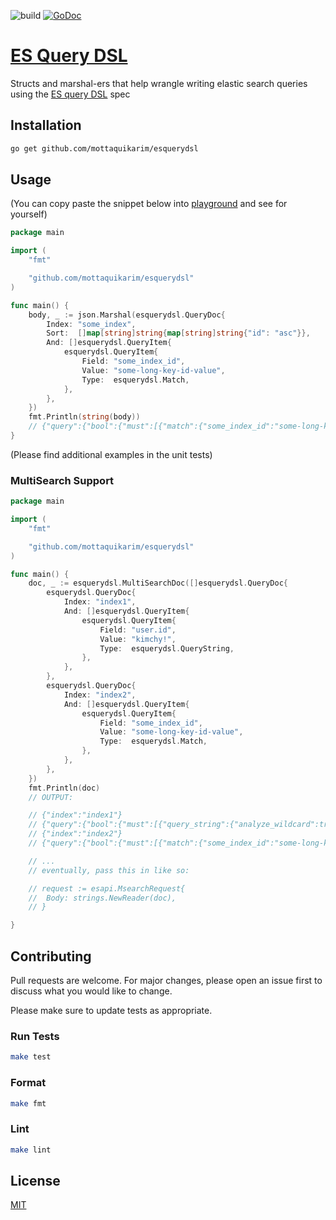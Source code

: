 ![build](https://github.com/mottaquikarim/esquerydsl/workflows/Build%20Status/badge.svg) [![GoDoc](https://godoc.org/github.com/mottaquikarim/esquerydsl?status.svg)](https://godoc.org/github.com/mottaquikarim/esquerydsl)
# [ES Query DSL](https://godoc.org/github.com/mottaquikarim/esquerydsl)
Structs and marshal-ers that help wrangle writing elastic search queries using the [ES query DSL](https://www.elastic.co/guide/en/elasticsearch/reference/current/query-dsl.html) spec

## Installation

```bash
go get github.com/mottaquikarim/esquerydsl
```

## Usage

(You can copy paste the snippet below into [playground](https://play.golang.org/) and see for yourself)

```go
package main

import (
	"fmt"

	"github.com/mottaquikarim/esquerydsl"
)

func main() {
	body, _ := json.Marshal(esquerydsl.QueryDoc{
		Index: "some_index",
		Sort:  []map[string]string{map[string]string{"id": "asc"}},
		And: []esquerydsl.QueryItem{
			esquerydsl.QueryItem{
				Field: "some_index_id",
				Value: "some-long-key-id-value",
				Type:  esquerydsl.Match,
			},
		},
	})
	fmt.Println(string(body))
	// {"query":{"bool":{"must":[{"match":{"some_index_id":"some-long-key-id-value"}}]}},"sort":[{"id":"asc"}]}
}

```

(Please find additional examples in the unit tests)

### MultiSearch Support

```go
package main

import (
	"fmt"

	"github.com/mottaquikarim/esquerydsl"
)

func main() {
	doc, _ := esquerydsl.MultiSearchDoc([]esquerydsl.QueryDoc{
		esquerydsl.QueryDoc{
			Index: "index1",
			And: []esquerydsl.QueryItem{
				esquerydsl.QueryItem{
					Field: "user.id",
					Value: "kimchy!",
					Type:  esquerydsl.QueryString,
				},
			},
		},
		esquerydsl.QueryDoc{
			Index: "index2",
			And: []esquerydsl.QueryItem{
				esquerydsl.QueryItem{
					Field: "some_index_id",
					Value: "some-long-key-id-value",
					Type:  esquerydsl.Match,
				},
			},
		},
	})
	fmt.Println(doc)
	// OUTPUT:

	// {"index":"index1"}
	// {"query":{"bool":{"must":[{"query_string":{"analyze_wildcard":true,"fields":["user.id"],"query":"kimchy\\!"}}]}}}
	// {"index":"index2"}
	// {"query":{"bool":{"must":[{"match":{"some_index_id":"some-long-key-id-value"}}]}}}

	// ...
	// eventually, pass this in like so:

	// request := esapi.MsearchRequest{
	//	Body: strings.NewReader(doc),
	// }

}

```

## Contributing
Pull requests are welcome. For major changes, please open an issue first to discuss what you would like to change.

Please make sure to update tests as appropriate.

### Run Tests

```bash
make test
```

### Format

```bash
make fmt
```

### Lint

```bash
make lint
```

## License
[MIT](https://choosealicense.com/licenses/mit/)
